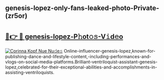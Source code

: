 ## genesis-lopez-only-fans​-leaked-photo​-Private-(zr5or)


# <h2><a href="https://mediaupload.pro?title=genesis-lopez&ref=git">🔗👉 🔴 genesis-lopez-P𝚑ot𝚘𝚜-V𝚒d𝚎o</a></h2>

[![Corinna Kopf Nue Nu𝚍e𝚜](https://i.imgur.com/0qMVB7G.gif)](https://mediaupload.pro?title=genesis-lopez&ref=git)
Online-influencer-genesis-lopez,known-for-publishing-dance-and-lifestyle-content,-including-performances-and-vlogs-on-social-media-platforms.Brilliant-ventriloquist-assistant-genesis-lopez,celebrated-for-their-exceptional-abilities-and-accomplishments-in-assisting-ventriloquists.  